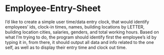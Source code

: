 # Employee-Entry-Sheet
I’d like to create a simple user time/data entry clock, that would identify employees’ ids, clock-in times, names, building locations by LETTER, building location cities, salaries, genders, and total working hours. Based on what I’m trying to do, the program should identify first the employee’s id by typing it in, from there, it should output all data and info related to the one self, as well as to display their entry time and clock out time.
